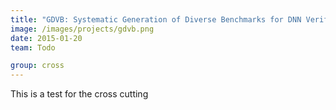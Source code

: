 ```yaml
---
title: "GDVB: Systematic Generation of Diverse Benchmarks for DNN Verification"
image: /images/projects/gdvb.png
date: 2015-01-20
team: Todo

group: cross
---
```


This is a test for the cross cutting
